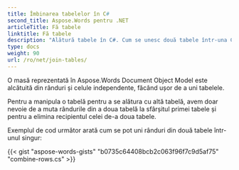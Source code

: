 ```yaml
---
title: Îmbinarea tabelelor în C#
second_title: Aspose.Words pentru .NET
articleTitle: Fă tabele
linktitle: Fă tabele
description: "Alătură tabele în C#. Cum se unesc două tabele într-una C#."
type: docs
weight: 90
url: /ro/net/join-tables/
---
```


O masă reprezentată în Aspose.Words Document Object Model este alcătuită din rânduri și celule independente, făcând ușor de a uni tabelele.

Pentru a manipula o tabelă pentru a se alătura cu altă tabelă, avem doar nevoie de a muta rândurile din a doua tabelă la sfârșitul primei tabele și pentru a elimina recipientul celei de-a doua tabele.

Exemplul de cod următor arată cum se pot uni rânduri din două tabele într-unul singur:

{{< gist "aspose-words-gists" "b0735c64408bcb2c063f96f7c9d5af75" "combine-rows.cs" >}}
